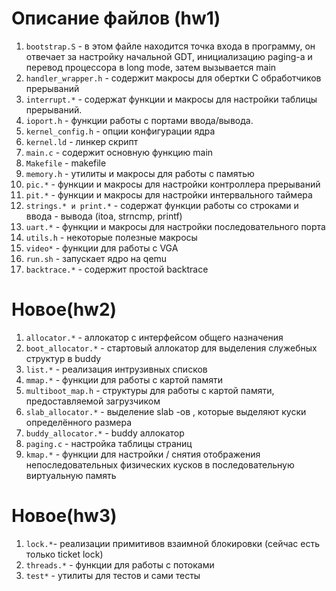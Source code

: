 # Описание файлов (hw1)
1. `bootstrap.S` -  в этом файле находится точка входа в программу, он
        отвечает за настройку начальной GDT, инициализацию paging-а  и перевод процессора в long mode, затем вызывается main 
2. `handler_wrapper.h` - содержит макросы для обертки C обработчиков прерываний
3. `interrupt.*` - содержат функции и макросы для настройки таблицы прерываний. 
4. `ioport.h` - функции работы с портами ввода/вывода.
5. `kernel_config.h` - опции конфигурации ядра
6. `kernel.ld` - линкер скрипт
7. `main.c` - содержит основную функцию main
8. `Makefile` - makefile
9. `memory.h` - утилиты и макросы для работы с памятью
10. `pic.*` - функции и макросы для настройки контроллера прерываний
11. `pit.*` - функции и макросы для настройки интервального таймера
12. `strings.* и print.*` - содержат функции работы со строками и ввода - вывода (itoa, strncmp, printf)
13. `uart.*` - функции и макросы для настройки последовательного порта
14. `utils.h` - некоторые полезные макросы
15. `video*` - функции для работы с VGA
16. `run.sh` - запускает ядро на qemu
17. `backtrace.*` - содержит простой backtrace

# Новое(hw2)

1. `allocator.*` - аллокатор с интерфейсом общего назначения
2. `boot_allocator.*` - стартовый аллокатор для выделения служебных структур в buddy 
3. `list.*` - реализация интрузивных списков
4. `mmap.*` - функции для работы с картой памяти
5. `multiboot_map.h` - структуры для работы с картой памяти, предоставляемой загрузчиком
6. `slab_allocator.*` - выделение slab -ов , которые выделяют куски определённого размера
7. `buddy_allocator.*` - buddy аллокатор
8. `paging.c` - настройка таблицы страниц
9. `kmap.*` - функции для настройки / снятия отображения непоследовательных физических кусков в последовательную виртуальную память

# Новое(hw3)

1. `lock.*`- реализации примитивов взаимной блокировки (сейчас есть только ticket lock)
2. `threads.*` - функции для работы с потоками
3. `test*` - утилиты для тестов и сами тесты



